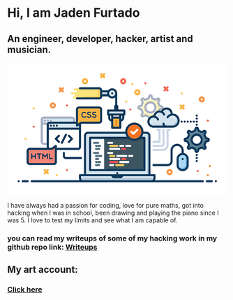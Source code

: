 # Hi, I am Jaden Furtado
## An engineer, developer, hacker, artist and musician. 
![alt text](https://github.com/JadenFurtado/JadenFurtado/blob/main/a.jpg?raw=true)

I have always had a passion for coding, love for pure maths, got into hacking when I was in school, been drawing and playing the piano since I was 5. I love to test my limits and see what I am capable of.

### you can read my writeups of some of my hacking work in my github repo link: <a href="https://github.com/JadenFurtado/security_writeups">Writeups</a>
## My art account:
### <a href="https://instagram.com/furtado_art">Click here</a>
